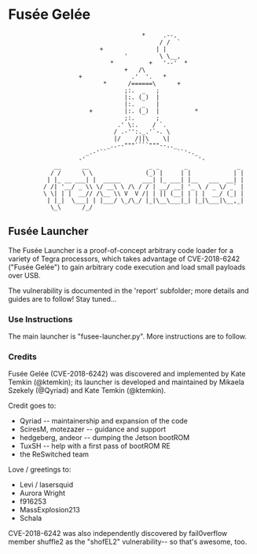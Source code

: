 # Fusée Gelée

```
                                      *     .--.
                                           / /  `
                          +               | |
                                 '         \ \__,
                             *          +   '--'  *
                                 +   /\
                    +              .'  '.   *
                           *      /======\      +
                                 ;:.  _   ;
                                 |:. (_)  |
                                 |:.  _   |
                       +         |:. (_)  |          *
                                 ;:.      ;
                               .' \:.    / `.
                              / .-'':._.'`-. \
                              |/    /||\    \|
                            _..--"""````"""--.._
                      _.-'``                    ``'-._
                    -'                                '-
             __      __                 _ _       _              _
            / /      \ \               (_) |     | |            | |
           | |_ __ ___| |  _____      ___| |_ ___| |__   ___  __| |
          / /| '__/ _ \\ \/ __\ \ /\ / / | __/ __| '_ \ / _ \/ _` |
          \ \| | |  __// /\__ \\ V  V /| | || (__| | | |  __/ (_| |
           | |_|  \___| | |___/ \_/\_/ |_|\__\___|_| |_|\___|\__,_|
            \_\      /_/
```

## Fusée Launcher

The Fusée Launcher is a proof-of-concept arbitrary code loader for a variety
of Tegra processors, which takes advantage of CVE-2018-6242 ("Fusée Gelée")
to gain arbitrary code execution and load small payloads over USB.

The vulnerability is documented in the 'report' subfolder; more details and
guides are to follow! Stay tuned...

### Use Instructions
The main launcher is "fusee-launcher.py". More instructions are to follow.

### Credits            
Fusée Gelée (CVE-2018-6242) was discovered and implemented by Kate Temkin (@ktemkin);
its launcher is developed and maintained by Mikaela Szekely (@Qyriad) and Kate Temkin (@ktemkin).

Credit goes to:

  * Qyriad -- maintainership and expansion of the code
  * SciresM, motezazer -- guidance and support  
  * hedgeberg, andeor  -- dumping the Jetson bootROM
  * TuxSH -- help with a first pass of bootROM RE
  * the ReSwitched team

Love / greetings to:

  * Levi / lasersquid
  * Aurora Wright
  * f916253
  * MassExplosion213 
  * Schala

CVE-2018-6242 was also independently discovered by fail0verflow member 
shuffle2 as the "shofEL2" vulnerability-- so that's awesome, too.
